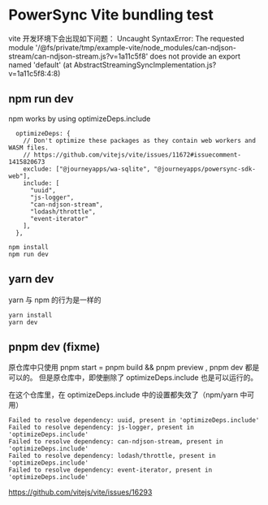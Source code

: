 # PowerSync Vite bundling test

vite 开发环境下会出现如下问题：
Uncaught SyntaxError: The requested module '/@fs/private/tmp/example-vite/node_modules/can-ndjson-stream/can-ndjson-stream.js?v=1a11c5f8' does not provide an export named 'default' (at AbstractStreamingSyncImplementation.js?v=1a11c5f8:4:8)


## npm run dev
npm works by using optimizeDeps.include
```
  optimizeDeps: {
    // Don't optimize these packages as they contain web workers and WASM files.
    // https://github.com/vitejs/vite/issues/11672#issuecomment-1415820673
    exclude: ["@journeyapps/wa-sqlite", "@journeyapps/powersync-sdk-web"],
    include: [
      "uuid",
      "js-logger",
      "can-ndjson-stream",
      "lodash/throttle",
      "event-iterator"
    ],
  },
```


```
npm install
npm run dev
```

## yarn dev

yarn 与 npm 的行为是一样的

```
yarn install
yarn dev
```

## pnpm dev (fixme)

原仓库中只使用 pnpm start = pnpm build && pnpm preview , pnpm dev 都是可以的。
但是原仓库中，即使删除了 optimizeDeps.include 也是可以运行的。

在这个仓库里，在 optimizeDeps.include 中的设置都失效了（npm/yarn 中可用）

```
Failed to resolve dependency: uuid, present in 'optimizeDeps.include'
Failed to resolve dependency: js-logger, present in 'optimizeDeps.include'
Failed to resolve dependency: can-ndjson-stream, present in 'optimizeDeps.include'
Failed to resolve dependency: lodash/throttle, present in 'optimizeDeps.include'
Failed to resolve dependency: event-iterator, present in 'optimizeDeps.include'
```

https://github.com/vitejs/vite/issues/16293